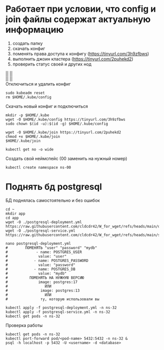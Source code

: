 # Работает при условии, что config и join файлы содержат актуальную информацию

1) создать папку
2) скачать конфиг
3) поменять права доступа к конфигу (https://tinyurl.com/3h9zfbws)
4) выполнить джоин кластера (https://tinyurl.com/2puhekd2)
5) проверить статус своей и других нод

 ||      ||  
 ||      ||    
Отключиться и удалить конфиг

```
sudo kubeadm reset
rm $HOME/.kube/config
```

Скачать новый конфиг и подключиться
```
mkdir -p $HOME/.kube 
wget -O $HOME/.kube/config https://tinyurl.com/3h9zfbws
sudo chown $(id -u):$(id -g) $HOME/.kube/config

wget -O $HOME/.kube/join https://tinyurl.com/2puhekd2
chmod +x $HOME/.kube/join
$HOME/.kube/join

kubectl get no -o wide 
```
Создать свой неймспейс (00 заменить на нужный номер)

```
kubectl create namespace ns-00
```

# Поднять бд postgresql
БД поднялась самостоятельно и без ошибок
```
cd ~
mkdir app
cd app
wget -O ./postgresql-deployment.yml https://raw.githubusercontent.com/cldcdr42/W_for_wget/refs/heads/main/dep
wget -O ./postgresql-service.yml https://raw.githubusercontent.com/cldcdr42/W_for_wget/refs/heads/main/ser

nano postgresql-deployment.yml
#        ПОМЕНЯТЬ "user" "password" "mydb"
#             - name: POSTGRES_USER
#              value: "user"
#            - name: POSTGRES_PASSWORD
#              value: "password"
#            - name: POSTGRES_DB
#              value: "mydb"
#          ПОМЕНЯТЬ НА НУЖНУЮ ВЕРСИЮ
#              image: postgres:17
#                 ИЛИ
#               image: postgres:13
#                 ИЛИ
#               ту, которую использовали вы

kubectl apply -f postgresql-deployment.yml -n ns-32
kubectl apply -f postgresql-service.yml -n ns-32
kubectl get pods -n ns-32
```
Проверка работы
```
kubectl get pods -n ns-32
kubectl port-forward pod/<pod-name> 5432:5432 -n ns-32 &
psql -h localhost -p 5432 -U <username> -d <database>
```
